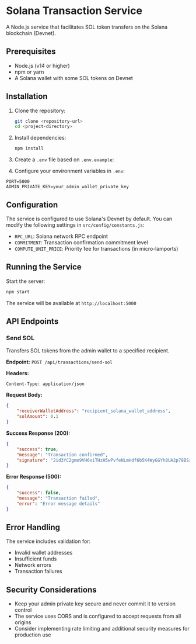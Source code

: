 # Solana Transaction Service

A Node.js service that facilitates SOL token transfers on the Solana blockchain (Devnet).

## Prerequisites

- Node.js (v14 or higher)
- npm or yarn
- A Solana wallet with some SOL tokens on Devnet

## Installation

1. Clone the repository:
   ```bash
   git clone <repository-url>
   cd <project-directory>
   ```

2. Install dependencies:
   ```bash
   npm install
   ```

3. Create a `.env` file based on `.env.example`:

4. Configure your environment variables in `.env`:
```
PORT=5000
ADMIN_PRIVATE_KEY=your_admin_wallet_private_key
```

## Configuration

The service is configured to use Solana's Devnet by default. You can modify the following settings in `src/config/constants.js`:

- `RPC_URL`: Solana network RPC endpoint
- `COMMITMENT`: Transaction confirmation commitment level
- `COMPUTE_UNIT_PRICE`: Priority fee for transactions (in micro-lamports)

## Running the Service

Start the server:
```bash
npm start
```

The service will be available at `http://localhost:5000`

## API Endpoints

### Send SOL

Transfers SOL tokens from the admin wallet to a specified recipient.

**Endpoint:** `POST /api/transactions/send-sol`

**Headers:**
```
Content-Type: application/json
```

**Request Body:**
```json
{
    "receiverWalletAddress": "recipient_solana_wallet_address",
    "solAmount": 0.1
}
```

**Success Response (200):**
```json
{
    "success": true,
    "message": "Transaction confirmed",
    "signature": "2id3YC2gmo9VH6xiTHzH5wPvfeNLmHdf6b5K4WyGGYh8UA2p78BSzqeKwtVHwMPNASo1F2YqQ8tMB3yTGzyhCqPW"
}
```

**Error Response (500):**
```json
{
    "success": false,
    "message": "Transaction failed",
    "error": "Error message details"
}
```

## Error Handling

The service includes validation for:
- Invalid wallet addresses
- Insufficient funds
- Network errors
- Transaction failures

## Security Considerations

- Keep your admin private key secure and never commit it to version control
- The service uses CORS and is configured to accept requests from all origins
- Consider implementing rate limiting and additional security measures for production use


